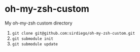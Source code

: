 # oh-my-zsh-custom
My oh-my-zsh custom directory

1. `git clone git@github.com:sirdiego/oh-my-zsh-custom.git`
1. `git submodule init`
1. `git submodule update`
